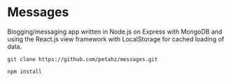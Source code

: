 Messages
========

Blogging/messaging app written in Node.js on Express with MongoDB and using the React.js view framework with LocalStorage for cached loading of data.

`git clone https://github.com/petahz/messages.git`

`npm install`


